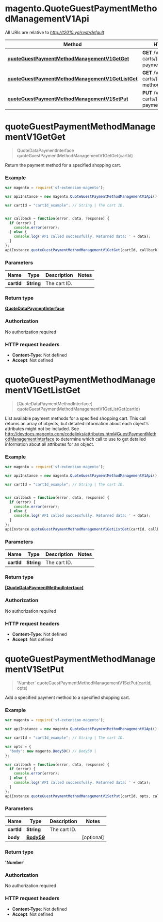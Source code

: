 # magento.QuoteGuestPaymentMethodManagementV1Api

All URIs are relative to *http://t2010.vg/rest/default*

Method | HTTP request | Description
------------- | ------------- | -------------
[**quoteGuestPaymentMethodManagementV1GetGet**](QuoteGuestPaymentMethodManagementV1Api.md#quoteGuestPaymentMethodManagementV1GetGet) | **GET** /V1/guest-carts/{cartId}/selected-payment-method | 
[**quoteGuestPaymentMethodManagementV1GetListGet**](QuoteGuestPaymentMethodManagementV1Api.md#quoteGuestPaymentMethodManagementV1GetListGet) | **GET** /V1/guest-carts/{cartId}/payment-methods | 
[**quoteGuestPaymentMethodManagementV1SetPut**](QuoteGuestPaymentMethodManagementV1Api.md#quoteGuestPaymentMethodManagementV1SetPut) | **PUT** /V1/guest-carts/{cartId}/selected-payment-method | 


<a name="quoteGuestPaymentMethodManagementV1GetGet"></a>
# **quoteGuestPaymentMethodManagementV1GetGet**
> QuoteDataPaymentInterface quoteGuestPaymentMethodManagementV1GetGet(cartId)



Return the payment method for a specified shopping cart.

### Example
```javascript
var magento = require('sf-extension-magento');

var apiInstance = new magento.QuoteGuestPaymentMethodManagementV1Api();

var cartId = "cartId_example"; // String | The cart ID.


var callback = function(error, data, response) {
  if (error) {
    console.error(error);
  } else {
    console.log('API called successfully. Returned data: ' + data);
  }
};
apiInstance.quoteGuestPaymentMethodManagementV1GetGet(cartId, callback);
```

### Parameters

Name | Type | Description  | Notes
------------- | ------------- | ------------- | -------------
 **cartId** | **String**| The cart ID. | 

### Return type

[**QuoteDataPaymentInterface**](QuoteDataPaymentInterface.md)

### Authorization

No authorization required

### HTTP request headers

 - **Content-Type**: Not defined
 - **Accept**: Not defined

<a name="quoteGuestPaymentMethodManagementV1GetListGet"></a>
# **quoteGuestPaymentMethodManagementV1GetListGet**
> [QuoteDataPaymentMethodInterface] quoteGuestPaymentMethodManagementV1GetListGet(cartId)



List available payment methods for a specified shopping cart. This call returns an array of objects, but detailed information about each object’s attributes might not be included.  See http://devdocs.magento.com/codelinks/attributes.html#GuestPaymentMethodManagementInterface to determine which call to use to get detailed information about all attributes for an object.

### Example
```javascript
var magento = require('sf-extension-magento');

var apiInstance = new magento.QuoteGuestPaymentMethodManagementV1Api();

var cartId = "cartId_example"; // String | The cart ID.


var callback = function(error, data, response) {
  if (error) {
    console.error(error);
  } else {
    console.log('API called successfully. Returned data: ' + data);
  }
};
apiInstance.quoteGuestPaymentMethodManagementV1GetListGet(cartId, callback);
```

### Parameters

Name | Type | Description  | Notes
------------- | ------------- | ------------- | -------------
 **cartId** | **String**| The cart ID. | 

### Return type

[**[QuoteDataPaymentMethodInterface]**](QuoteDataPaymentMethodInterface.md)

### Authorization

No authorization required

### HTTP request headers

 - **Content-Type**: Not defined
 - **Accept**: Not defined

<a name="quoteGuestPaymentMethodManagementV1SetPut"></a>
# **quoteGuestPaymentMethodManagementV1SetPut**
> &#39;Number&#39; quoteGuestPaymentMethodManagementV1SetPut(cartId, opts)



Add a specified payment method to a specified shopping cart.

### Example
```javascript
var magento = require('sf-extension-magento');

var apiInstance = new magento.QuoteGuestPaymentMethodManagementV1Api();

var cartId = "cartId_example"; // String | The cart ID.

var opts = { 
  'body': new magento.Body59() // Body59 | 
};

var callback = function(error, data, response) {
  if (error) {
    console.error(error);
  } else {
    console.log('API called successfully. Returned data: ' + data);
  }
};
apiInstance.quoteGuestPaymentMethodManagementV1SetPut(cartId, opts, callback);
```

### Parameters

Name | Type | Description  | Notes
------------- | ------------- | ------------- | -------------
 **cartId** | **String**| The cart ID. | 
 **body** | [**Body59**](Body59.md)|  | [optional] 

### Return type

**&#39;Number&#39;**

### Authorization

No authorization required

### HTTP request headers

 - **Content-Type**: Not defined
 - **Accept**: Not defined


